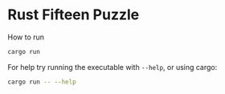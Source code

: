 # Rust Fifteen Puzzle

How to run
```bash
cargo run
```

For help try running the executable with `--help`, or using cargo:
```bash
cargo run -- --help
```
